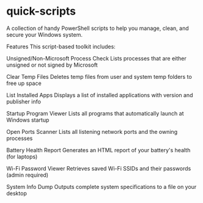 # quick-scripts
A collection of handy PowerShell scripts to help you manage, clean, and secure your Windows system.

Features
This script-based toolkit includes:

Unsigned/Non-Microsoft Process Check	Lists processes that are either unsigned or not signed by Microsoft

Clear Temp Files	Deletes temp files from user and system temp folders to free up space

List Installed Apps	Displays a list of installed applications with version and publisher info

Startup Program Viewer	Lists all programs that automatically launch at Windows startup

Open Ports Scanner	Lists all listening network ports and the owning processes

Battery Health Report	Generates an HTML report of your battery's health (for laptops)

Wi-Fi Password Viewer	Retrieves saved Wi-Fi SSIDs and their passwords (admin required)

System Info Dump	Outputs complete system specifications to a file on your desktop
